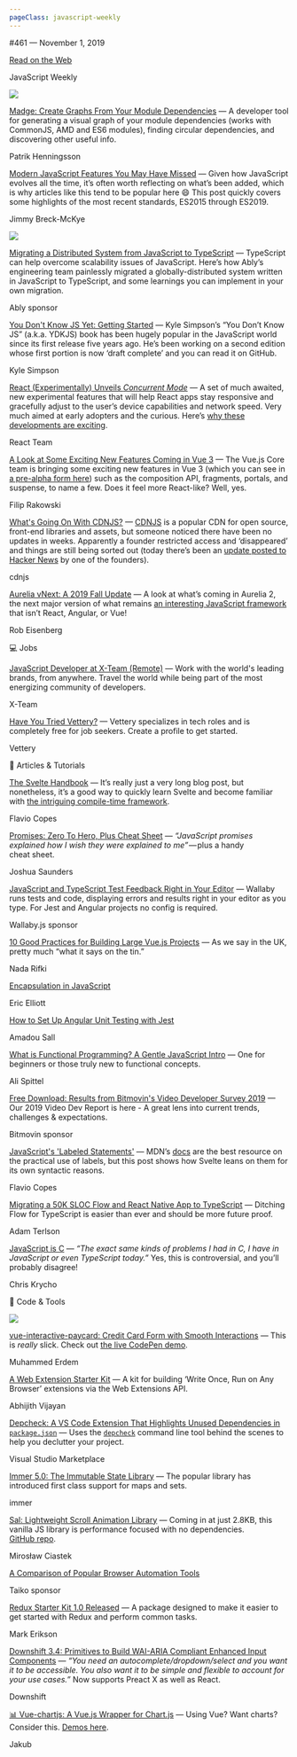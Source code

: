 ```yaml
---
pageClass: javascript-weekly
---
```


<!-- left/right splitbar -->
  

#461 — November 1, 2019

[Read on the Web](https://javascriptweekly.com/link/79439/web)

<!-- masthead -->
 

JavaScript Weekly

 
[![](https://res.cloudinary.com/cpress/image/upload/w_1280,e_sharpen:60/dnbdpxjr7z1uaoda0dyx.jpg)](https://javascriptweekly.com/link/79440/web)
 
 

[Madge: Create Graphs From Your Module Dependencies](https://javascriptweekly.com/link/79440/web "github.com") — A developer tool for generating a visual graph of your module dependencies \(works with CommonJS, AMD and ES6 modules\), finding circular dependencies, and discovering other useful info.

Patrik Henningsson

 

[Modern JavaScript Features You May Have Missed](https://javascriptweekly.com/link/79441/web "www.breck-mckye.com") — Given how JavaScript evolves all the time, it’s often worth reflecting on what’s been added, which is why articles like this tend to be popular here 😄 This post quickly covers some highlights of the most recent standards, ES2015 through ES2019.

Jimmy Breck-McKye

 
[![](https://copm.s3.amazonaws.com/5f8cf7f0.jpg)](https://javascriptweekly.com/link/79442/web)

[Migrating a Distributed System from JavaScript to TypeScript](https://javascriptweekly.com/link/79442/web "www.ably.io") — TypeScript can help overcome scalability issues of JavaScript. Here’s how Ably’s engineering team painlessly migrated a globally-distributed system written in JavaScript to TypeScript, and some learnings you can implement in your own migration.

Ably sponsor

 

[You Don't Know JS Yet: Getting Started](https://javascriptweekly.com/link/79443/web "github.com") — Kyle Simpson’s “You Don’t Know JS” \(a.k.a. YDKJS\) book has been hugely popular in the JavaScript world since its first release five years ago. He’s been working on a second edition whose first portion is now ‘draft complete’ and you can read it on GitHub.

Kyle Simpson

 

[React \(Experimentally\) Unveils _Concurrent Mode_](https://javascriptweekly.com/link/79444/web "reactjs.org") — A set of much awaited, new experimental features that will help React apps stay responsive and gracefully adjust to the user’s device capabilities and network speed. Very much aimed at early adopters and the curious. Here’s [why these developments are exciting](https://javascriptweekly.com/link/79445/web).

React Team

 

[A Look at Some Exciting New Features Coming in Vue 3](https://javascriptweekly.com/link/79446/web "vueschool.io") — The Vue.js Core team is bringing some exciting new features in Vue 3 \(which you can see in [a pre-alpha form here](https://javascriptweekly.com/link/79447/web)\) such as the composition API, fragments, portals, and suspense, to name a few. Does it feel more React-like\? Well, yes.

Filip Rakowski

 

[What's Going On With CDNJS\?](https://javascriptweekly.com/link/79448/web "github.com") — [CDNJS](https://javascriptweekly.com/link/79449/web) is a popular CDN for open source, front-end libraries and assets, but someone noticed there have been no updates in weeks. Apparently a founder restricted access and ‘disappeared’ and things are still being sorted out \(today there’s been an [update posted to Hacker News](https://javascriptweekly.com/link/79450/web) by one of the founders\).

cdnjs

 

[Aurelia vNext: A 2019 Fall Update](https://javascriptweekly.com/link/79451/web "aurelia.io") — A look at what’s coming in Aurelia 2, the next major version of what remains [an interesting JavaScript framework](https://javascriptweekly.com/link/79452/web) that isn’t React, Angular, or Vue\!

Rob Eisenberg

 

💻 Jobs

 

[JavaScript Developer at X-Team \(Remote\)](https://javascriptweekly.com/link/79453/web "x-team.com") — Work with the world's leading brands, from anywhere. Travel the world while being part of the most energizing community of developers.

X-Team

 

[Have You Tried Vettery\?](https://javascriptweekly.com/link/79454/web "www.vettery.com") — Vettery specializes in tech roles and is completely free for job seekers. Create a profile to get started.

Vettery

 

📘 Articles \& Tutorials

 

[The Svelte Handbook](https://javascriptweekly.com/link/79455/web "www.freecodecamp.org") — It’s really just a very long blog post, but nonetheless, it’s a good way to quickly learn Svelte and become familiar with [the intriguing compile-time framework](https://javascriptweekly.com/link/79456/web).

Flavio Copes

 

[Promises: Zero To Hero, Plus Cheat Sheet](https://javascriptweekly.com/link/79457/web "t.co") — _“JavaScript promises explained how I wish they were explained to me”_ — plus a handy cheat sheet.

Joshua Saunders

 

[JavaScript and TypeScript Test Feedback Right in Your Editor](https://javascriptweekly.com/link/79458/web "wallabyjs.com") — Wallaby runs tests and code, displaying errors and results right in your editor as you type. For Jest and Angular projects no config is required.

Wallaby.js sponsor

 

[10 Good Practices for Building Large Vue.js Projects](https://javascriptweekly.com/link/79459/web "www.telerik.com") — As we say in the UK, pretty much “what it says on the tin.”

Nada Rifki

 

[Encapsulation in JavaScript](https://javascriptweekly.com/link/79460/web "medium.com")

Eric Elliott

 

[How to Set Up Angular Unit Testing with Jest](https://javascriptweekly.com/link/79461/web "www.amadousall.com")

Amadou Sall

 

[What is Functional Programming\? A Gentle JavaScript Intro](https://javascriptweekly.com/link/79462/web "www.sitepoint.com") — One for beginners or those truly new to functional concepts.

Ali Spittel

 

[Free Download: Results from Bitmovin's Video Developer Survey 2019](https://javascriptweekly.com/link/79463/web "go.bitmovin.com") — Our 2019 Video Dev Report is here \- A great lens into current trends, challenges \& expectations.

Bitmovin sponsor

 

[JavaScript's 'Labeled Statements'](https://javascriptweekly.com/link/79464/web "flaviocopes.com") — MDN’s [docs](https://javascriptweekly.com/link/79465/web) are the best resource on the practical use of labels, but this post shows how Svelte leans on them for its own syntactic reasons.

Flavio Copes

 

[Migrating a 50K SLOC Flow and React Native App to TypeScript](https://javascriptweekly.com/link/79466/web "blog.usejournal.com") — Ditching Flow for TypeScript is easier than ever and should be more future proof.

Adam Terlson

 

[JavaScript is C](https://javascriptweekly.com/link/79467/web "v4.chriskrycho.com") — _“The exact same kinds of problems I had in C, I have in JavaScript or even TypeScript today.”_ Yes, this is controversial, and you’ll probably disagree\!

Chris Krycho

 

🔧 Code \& Tools

 
[![](https://res.cloudinary.com/cpress/image/upload/w_1280,e_sharpen:60/v1572621060/h0gcsdlbsdep1ue9dzul.png)](https://javascriptweekly.com/link/79468/web)
 

[vue-interactive-paycard: Credit Card Form with Smooth Interactions](https://javascriptweekly.com/link/79468/web "github.com") — This is _really_ slick. Check out [the live CodePen demo](https://javascriptweekly.com/link/79469/web).

Muhammed Erdem

 

[A Web Extension Starter Kit](https://javascriptweekly.com/link/79470/web "github.com") — A kit for building ‘Write Once, Run on Any Browser’ extensions via the Web Extensions API.

Abhijith Vijayan

 

[Depcheck: A VS Code Extension That Highlights Unused Dependencies in `package.json`](https://javascriptweekly.com/link/79471/web "marketplace.visualstudio.com") — Uses the [`depcheck`](https://javascriptweekly.com/link/79472/web) command line tool behind the scenes to help you declutter your project.

Visual Studio Marketplace

 

[Immer 5.0: The Immutable State Library](https://javascriptweekly.com/link/79473/web "github.com") — The popular library has introduced first class support for maps and sets.

immer

 

[Sal: Lightweight Scroll Animation Library](https://javascriptweekly.com/link/79474/web "mciastek.github.io") — Coming in at just 2.8KB, this vanilla JS library is performance focused with no dependencies. [GitHub repo](https://javascriptweekly.com/link/79475/web).

Mirosław Ciastek

 

[A Comparison of Popular Browser Automation Tools](https://javascriptweekly.com/link/79476/web "gauge.org")

Taiko sponsor

 

[Redux Starter Kit 1.0 Released](https://javascriptweekly.com/link/79477/web "blog.isquaredsoftware.com") — A package designed to make it easier to get started with Redux and perform common tasks.

Mark Erikson

 

[Downshift 3.4: Primitives to Build WAI-ARIA Compliant Enhanced Input Components](https://javascriptweekly.com/link/79478/web "github.com") — _“You need an autocomplete/dropdown/select and you want it to be accessible. You also want it to be simple and flexible to account for your use cases.”_ Now supports Preact X as well as React.

Downshift

 

[📊 Vue-chartjs: A Vue.js Wrapper for Chart.js](https://javascriptweekly.com/link/79479/web "github.com") — Using Vue\? Want charts\? Consider this. [Demos here](https://javascriptweekly.com/link/79480/web).

Jakub
